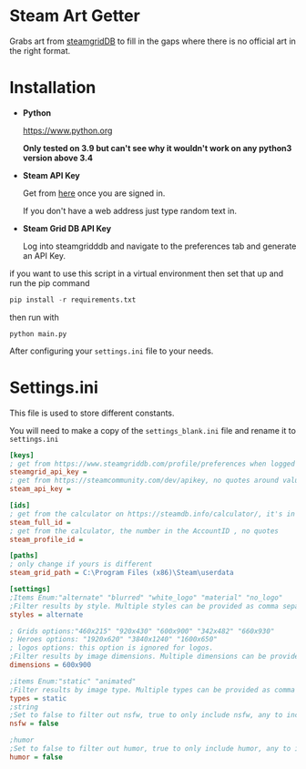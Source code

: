 Steam Art Getter
================
Grabs art from [steamgridDB](https://www.steamgriddb.com/) to fill in the gaps where there is no official art in the right format.

Installation
============
*   __Python__

    https://www.python.org 
    
    __Only tested on 3.9 but can't see why it wouldn't work on any python3 version above 3.4__

*   __Steam API Key__

    Get from [here](https://steamcommunity.com/dev/apikey) once you are signed in.
    
    If you don't have a web address just type random text in.

*   __Steam Grid DB API Key__

    Log into steamgridddb and navigate to the preferences tab and generate an API Key. 


if you want to use this script in a virtual environment then set that up and run the pip command 
```python
pip install -r requirements.txt
``` 
then run with 
```
python main.py
```

After configuring your `settings.ini` file to your needs.

Settings.ini
============
This file is used to store different constants.

You will need to make a copy of the `settings_blank.ini` file and rename it to `settings.ini`

```ini
[keys]
; get from https://www.steamgriddb.com/profile/preferences when logged in, no quotes please around value
steamgrid_api_key =
; get from https://steamcommunity.com/dev/apikey, no quotes around value
steam_api_key =

[ids]
; get from the calculator on https://steamdb.info/calculator/, it's in the steamID field , no quotes
steam_full_id =
; get from the calculator, the number in the AccountID , no quotes
steam_profile_id =

[paths]
; only change if yours is different
steam_grid_path = C:\Program Files (x86)\Steam\userdata

[settings]
;Items Enum:"alternate" "blurred" "white_logo" "material" "no_logo"
;Filter results by style. Multiple styles can be provided as comma separated strings.
styles = alternate

; Grids options:"460x215" "920x430" "600x900" "342x482" "660x930"
; Heroes options: "1920x620" "3840x1240" "1600x650" 
; logos options: this option is ignored for logos.
;Filter results by image dimensions. Multiple dimensions can be provided as comma separated strings.
dimensions = 600x900

;items Enum:"static" "animated"
;Filter results by image type. Multiple types can be provided as comma separated strings.
types = static
;string
;Set to false to filter out nsfw, true to only include nsfw, any to include both.
nsfw = false

;humor
;Set to false to filter out humor, true to only include humor, any to include both.
humor = false
```